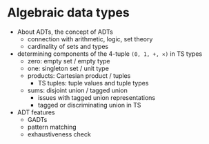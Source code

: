 # Algebraic data types

- About ADTs, the concept of ADTs
  - connection with arithmetic, logic, set theory
  - cardinality of sets and types
- determining components of the 4-tuple `(0, 1, +, ⨯)` in TS types
  - zero: empty set / empty type
  - one: singleton set / unit type
  - products: Cartesian product / tuples
    - TS tuples: tuple values and tuple types
  - sums: disjoint union / tagged union
    - issues with tagged union representations
    - tagged or discriminating union in TS
- ADT features
  - GADTs
  - pattern matching
  - exhaustiveness check
